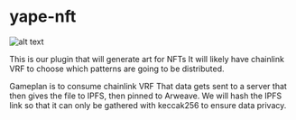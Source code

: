 # yape-nft

![alt text](https://github.com/0xSumna/yape-nft/blob/main/Test/23.png?raw=true)



This is our plugin that will generate art for NFTs
It will likely have chainlink VRF to choose which patterns are going to be distributed. 

Gameplan is to consume chainlink VRF
That data gets sent to a server that then gives the file to IPFS, then pinned to Arweave.
We will hash the IPFS link so that it can only be gathered with keccak256 to ensure data privacy.
